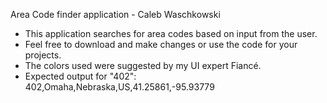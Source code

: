 Area Code finder application - Caleb Waschkowski
- This application searches for area codes based on input from the user.
- Feel free to download and make changes or use the code for your projects.
- The colors used were suggested by my UI expert Fiancé.
- Expected output for "402": 402,Omaha,Nebraska,US,41.25861,-95.93779
  
